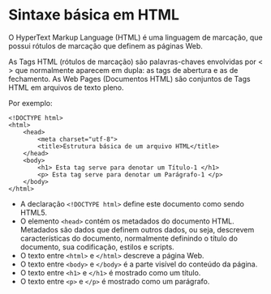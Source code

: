 # Sintaxe básica em HTML

O HyperText Markup Language (HTML) é uma linguagem de marcação, que possui rótulos de marcação que definem as páginas Web.

As Tags HTML (rótulos de marcação) são palavras-chaves envolvidas por < > que normalmente aparecem em dupla: as tags de abertura e as de fechamento. As Web Pages (Documentos HTML) são conjuntos de Tags HTML em arquivos de texto pleno.

Por exemplo:
```
<!DOCTYPE html>
<html>
    <head>
        <meta charset="utf-8">
        <title>Estrutura básica de um arquivo HTML</title>
    </head>
    <body>
        <h1> Esta tag serve para denotar um Título-1 </h1>
        <p> Esta tag serve para denotar um Parágrafo-1 </p>
    </body>
</html>
```

- A declaração `<!DOCTYPE html>` define este documento como sendo HTML5.
- O elemento `<head>` contém os metadados do documento HTML. Metadados são dados que definem outros dados, ou seja, descrevem características do documento, normalmente definindo o título do documento, sua codificação, estilos e scripts.
- O texto entre `<html>` e `</html>` descreve a página Web.
- O texto entre `<body>` e `</body>` é a parte visível do conteúdo da página.
- O texto entre `<h1>` e `</h1>` é mostrado como um título.
- O texto entre `<p>` e `</p>` é mostrado como um parágrafo.
